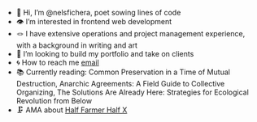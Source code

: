 - 🖖 Hi, I’m @nelsfichera, poet sowing lines of code
- 👁 I’m interested in frontend web development
- 🪢 I have extensive operations and project management experience, with a background in writing and art
- 🏹 I’m looking to build my portfolio and take on clients
- 🌀 How to reach me [email](mailto:nelsfichera@gmail.com)
- 📚 Currently reading: Common Preservation in a Time of Mutual Destruction, Anarchic Agreements: A Field Guide to Collective Organizing, The Solutions Are Already Here: Strategies for Ecological Revolution from Below
- 🗜 AMA about [Half Farmer Half X](https://www.linkedin.com/pulse/half-farmer-x-nikita-smits-jørgensen-1e/)

<!---
nelsfichera/nelsfichera is a ✨ special ✨ repository because its `README.md` (this file) appears on your GitHub profile.
You can click the Preview link to take a look at your changes.
--->
